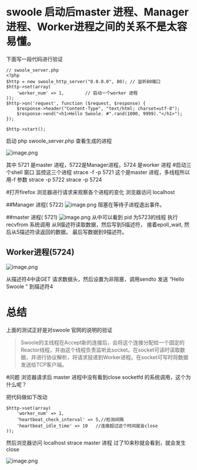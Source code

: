 # swoole 启动后master 进程、Manager进程、Worker进程之间的关系不是太容易懂。
下面写一段代码进行验证
```
// swoole_server.php
<?php
$http = new swoole_http_server("0.0.0.0", 80); // 监听80端口
$http->set(array(    
    'worker_num' => 1,        // 启动一个worker 进程
));
$http->on('request', function ($request, $response) {
    $response->header("Content-Type", "text/html; charset=utf-8");
    $response->end("<h1>Hello Swoole. #".rand(1000, 9999)."</h1>");
});

$http->start();
```
启动
php   swoole_server.php
查看生成的进程
 
  ![image.png](https://upload-images.jianshu.io/upload_images/9076770-19192bf0d3d18328.png?imageMogr2/auto-orient/strip%7CimageView2/2/w/1240)

其中  5721 是master 进程，5722是Manager进程，5724 是worker 进程
#启动三个shell 窗口 监控这三个进程
strace  -f  -p 5721   这个是master 进程，多线程所以用-f 参数
strace -p 5722
strace -p 5724
 
#打开firefox 浏览器进行请求来观察各个进程的变化
 浏览器访问 localhost 

##Manager 进程( 5722)
  ![image.png](https://upload-images.jianshu.io/upload_images/9076770-605bae27a3774bce.png?imageMogr2/auto-orient/strip%7CimageView2/2/w/1240)
阻塞在等待子进程退出事件。

##master 进程( 5721)
  ![image.png](https://upload-images.jianshu.io/upload_images/9076770-663505d0fbd8f8d8.png?imageMogr2/auto-orient/strip%7CimageView2/2/w/1240)
从中可以看到
pid 为5723的线程
执行 recvfrom 系统调用 从9描述符读取数据，然后写到5描述符，
接着epoll_wait, 然后从5描述符读返回的数据。
最后写数据到9描述符。

## Worker进程(5724)
   ![image.png](https://upload-images.jianshu.io/upload_images/9076770-4da138e03d198e08.png?imageMogr2/auto-orient/strip%7CimageView2/2/w/1240)

从描述符4中读GET 请求数据头，然后设置为非阻塞，调用sendto 发送
“Hello Swoole ” 到描述符4


# 总结
上面的测试正好是对swoole 官网的说明的验证
> Swoole的主线程在Accept新的连接后，会将这个连接分配给一个固定的Reactor线程，并由这个线程负责监听此socket。在socket可读时读取数据，并进行协议解析，将请求投递到Worker进程。在socket可写时将数据发送给TCP客户端。


#问题
浏览器请求后 master 进程中没有看到close socketfd 的系统调用，这个为什么呢？

把代码做如下改动
```
$http->set(array(    
    'worker_num' => 1,
    'heartbeat_check_interval' => 5,//检测间隔
    'heartbeat_idle_time' => 10   //连接超过这个时间就会close
));
```
然后浏览器访问 localhost 
strace  master 进程
过了10来秒就会看到，就会发生close

![image.png](https://upload-images.jianshu.io/upload_images/9076770-7279970389f46202.png?imageMogr2/auto-orient/strip%7CimageView2/2/w/1240)






